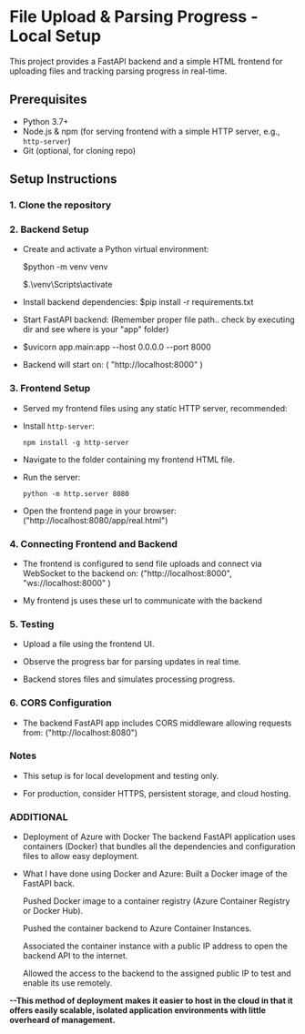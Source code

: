 
# File Upload & Parsing Progress - Local Setup

This project provides a FastAPI backend and a simple HTML frontend for uploading files and tracking parsing progress in real-time.

## Prerequisites

- Python 3.7+
- Node.js & npm (for serving frontend with a simple HTTP server, e.g., `http-server`)
- Git (optional, for cloning repo)


## Setup Instructions

### 1. Clone the repository

### 2. Backend Setup
    
  - Create and activate a Python virtual environment:

    $python -m venv venv
    
    $.\venv\Scripts\activate
  - Install backend dependencies:
    $pip install -r requirements.txt

  - Start FastAPI backend: (Remember proper file path..  check by executing dir and see where is     your "app" folder)
  - 
    $uvicorn app.main:app --host 0.0.0.0 --port 8000

   - Backend will start on:
     ( "http://localhost:8000" )


### 3. Frontend Setup

- Served my frontend files using any static HTTP server, recommended:

- Install `http-server`:

  ```
  npm install -g http-server
  ```

- Navigate to the folder containing my frontend HTML file.

- Run the server:

  ```
  python -m http.server 8080
  ```

- Open the frontend page in your browser:
  ("http://localhost:8080/app/real.html")




### 4. Connecting Frontend and Backend

- The frontend is configured to send file uploads and connect via WebSocket to the backend on:
 ("http://localhost:8000", "ws://localhost:8000" )

- My frontend js uses these url to communicate with the backend

### 5. Testing

- Upload a file using the frontend UI.

- Observe the progress bar for parsing updates in real time.

- Backend stores files and simulates processing progress.


### 6. CORS Configuration

- The backend FastAPI app includes CORS middleware allowing requests from:
 ("http://localhost:8080")


### Notes

- This setup is for local development and testing only.

- For production, consider HTTPS, persistent storage, and cloud hosting.



### ADDITIONAL

- Deployment of Azure with Docker
  The backend FastAPI application uses containers (Docker) that bundles all the dependencies and   configuration files to allow easy deployment.

- What I have done using Docker and Azure:
  Built a Docker image of the FastAPI back.

  Pushed Docker image to a container registry (Azure Container Registry or Docker Hub).

  Pushed the container backend to Azure Container Instances.

  Associated the container instance with a public IP address to open the backend API to the        internet.

  Allowed the access to the backend to the assigned public IP to test and enable its use           remotely.

**--This method of deployment makes it easier to host in the cloud in that it offers easily scalable, isolated application environments with little overheard of management.**
